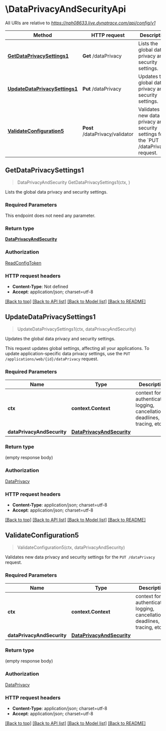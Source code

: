 # \DataPrivacyAndSecurityApi

All URIs are relative to *https://nph08633.live.dynatrace.com/api/config/v1*

Method | HTTP request | Description
------------- | ------------- | -------------
[**GetDataPrivacySettings1**](DataPrivacyAndSecurityApi.md#GetDataPrivacySettings1) | **Get** /dataPrivacy | Lists the global data privacy and security settings.
[**UpdateDataPrivacySettings1**](DataPrivacyAndSecurityApi.md#UpdateDataPrivacySettings1) | **Put** /dataPrivacy | Updates the global data privacy and security settings.
[**ValidateConfiguration5**](DataPrivacyAndSecurityApi.md#ValidateConfiguration5) | **Post** /dataPrivacy/validator | Validates new data privacy and security settings for the &#x60;PUT /dataPrivacy&#x60; request.



## GetDataPrivacySettings1

> DataPrivacyAndSecurity GetDataPrivacySettings1(ctx, )

Lists the global data privacy and security settings.

### Required Parameters

This endpoint does not need any parameter.

### Return type

[**DataPrivacyAndSecurity**](DataPrivacyAndSecurity.md)

### Authorization

[ReadConfigToken](../README.md#ReadConfigToken)

### HTTP request headers

- **Content-Type**: Not defined
- **Accept**: application/json; charset=utf-8

[[Back to top]](#) [[Back to API list]](../README.md#documentation-for-api-endpoints)
[[Back to Model list]](../README.md#documentation-for-models)
[[Back to README]](../README.md)


## UpdateDataPrivacySettings1

> UpdateDataPrivacySettings1(ctx, dataPrivacyAndSecurity)

Updates the global data privacy and security settings.

This request updates global settings, affecting all your applications. To update application-specific data privacy settings, use the `PUT /applications/web/{id}/dataPrivacy` request.

### Required Parameters


Name | Type | Description  | Notes
------------- | ------------- | ------------- | -------------
**ctx** | **context.Context** | context for authentication, logging, cancellation, deadlines, tracing, etc.
**dataPrivacyAndSecurity** | [**DataPrivacyAndSecurity**](DataPrivacyAndSecurity.md)|  | 

### Return type

 (empty response body)

### Authorization

[DataPrivacy](../README.md#DataPrivacy)

### HTTP request headers

- **Content-Type**: application/json; charset=utf-8
- **Accept**: application/json; charset=utf-8

[[Back to top]](#) [[Back to API list]](../README.md#documentation-for-api-endpoints)
[[Back to Model list]](../README.md#documentation-for-models)
[[Back to README]](../README.md)


## ValidateConfiguration5

> ValidateConfiguration5(ctx, dataPrivacyAndSecurity)

Validates new data privacy and security settings for the `PUT /dataPrivacy` request.

### Required Parameters


Name | Type | Description  | Notes
------------- | ------------- | ------------- | -------------
**ctx** | **context.Context** | context for authentication, logging, cancellation, deadlines, tracing, etc.
**dataPrivacyAndSecurity** | [**DataPrivacyAndSecurity**](DataPrivacyAndSecurity.md)|  | 

### Return type

 (empty response body)

### Authorization

[DataPrivacy](../README.md#DataPrivacy)

### HTTP request headers

- **Content-Type**: application/json; charset=utf-8
- **Accept**: application/json; charset=utf-8

[[Back to top]](#) [[Back to API list]](../README.md#documentation-for-api-endpoints)
[[Back to Model list]](../README.md#documentation-for-models)
[[Back to README]](../README.md)

